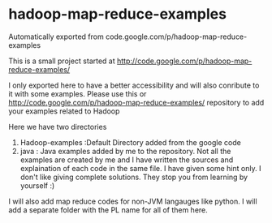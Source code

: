 # hadoop-map-reduce-examples
Automatically exported from code.google.com/p/hadoop-map-reduce-examples


This is a small project started at http://code.google.com/p/hadoop-map-reduce-examples/

I only exported here to have a better accessibility and will also conribute to it with some examples. Please use this or http://code.google.com/p/hadoop-map-reduce-examples/ repository to add your 
examples related to Hadoop


Here we have two directories

1) Hadoop-examples :Default Directory added from the google code
2) java : Java examples added by me to the repository. Not all the examples are created by me and I have written the sources and explaination of each code in the same file. I have given some hint only. I don't like giving complete solutions. They stop you from learning by yourself :)

I will also add map reduce codes for non-JVM langauges like python. I will add a separate folder with the PL name for all of them here. 
